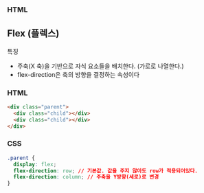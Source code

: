 ### HTML

## Flex (플렉스)

특징

- 주축(X 축)을 기반으로 자식 요소들을 배치한다. (가로로 나열한다.)
- flex-direction은 축의 방향을 결정하는 속성이다

### HTML

```html
<div class="parent">
  <div class="child"></div>
  <div class="child"></div>
</div>
```

### CSS

```css
.parent {
  display: flex;
  flex-direction: row; // 기본값. 값을 주지 않아도 row가 적용되어있다.
  flex-direction: column; // 주축을 Y방향(세로)로 변경
}
```
